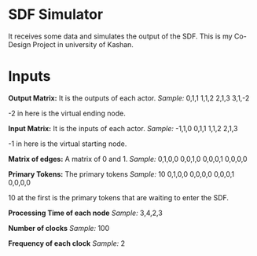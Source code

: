 # SDF Simulator

It receives some data and simulates the output of the SDF.
This is my Co-Design Project in university of Kashan.

# Inputs
**Output Matrix:**
It is the outputs of each actor.
_Sample:_ 
0,1,1
1,1,2
2,1,3
3,1,-2

-2 in here is the virtual ending node.

**Input Matrix:**
It is the inputs of each actor.
_Sample:_
-1,1,0
0,1,1
1,1,2
2,1,3

-1 in here is the virtual starting node.

**Matrix of edges:**
A matrix of 0 and 1.
_Sample:_
0,1,0,0
0,0,1,0
0,0,0,1
0,0,0,0

**Primary Tokens:**
The primary tokens
_Sample:_
10
0,1,0,0
0,0,0,0
0,0,0,1
0,0,0,0

10 at the first is the primary tokens that are waiting to enter the SDF.

**Processing Time of each node**
_Sample:_
3,4,2,3

**Number of clocks**
_Sample:_
100

**Frequency of each clock**
_Sample:_
2


